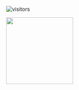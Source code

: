 ![visitors](https://visitor-badge.glitch.me/badge?page_id=page.id)

<img height="180em" src="https://github-readme-stats.vercel.app/api?aubreycorsetti=Gapur&show_icons=true&hide_border=true&&count_private=true&include_all_commits=true" />

<!---
aubreycorsetti/aubreycorsetti is a ✨ special ✨ repository because its `README.md` (this file) appears on your GitHub profile.
You can click the Preview link to take a look at your changes.
--->
